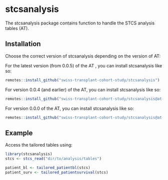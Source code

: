 
<!-- README.md is generated from README.Rmd. Please edit that file -->

# stcsanalysis

<!-- badges: start -->
<!-- badges: end -->

The stcsanalysis package contains function to handle the STCS analysis
tables (AT).

## Installation

Choose the correct version of stcsanalysis depending on the version of
AT:

For the latest version (from 0.0.5) of the AT , you can install
stcsanalysis like so:

``` r
remotes::install_github("swiss-transplant-cohort-study/stcsanalysis")
```

For version 0.0.4 (and earlier) of the AT, you can install stcsanalysis
like so:

``` r
remotes::install_github("swiss-transplant-cohort-study/stcsanalysis@at-version-0.0.4")
```

For version 0.0.0 of the AT, you can install stcsanalysis like so:

``` r
remotes::install_github("swiss-transplant-cohort-study/stcsanalysis@at-version-0.0.0")
```

## Example

Access the tailored tables using:

``` r
library(stcsanalysis)
stcs <- stcs_read("dir/to/analysis/tables")

patient_bl <- tailored_patientbl(stcs)
patient_surv <- tailored_patientsurvival(stcs)
```
